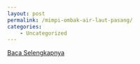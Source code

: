 ```yaml
---
layout: post
permalink: /mimpi-ombak-air-laut-pasang/
categories:
    - Uncategorized
---
```


[Baca Selengkapnya](/07)